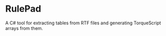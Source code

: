 RulePad
=======

A C# tool for extracting tables from RTF files and generating TorqueScript arrays from them.
